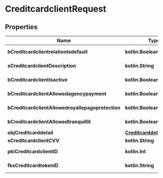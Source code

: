 
# CreditcardclientRequest

## Properties
Name | Type | Description | Notes
------------ | ------------- | ------------- | -------------
**bCreditcardclientrelationIsdefault** | **kotlin.Boolean** | Whether if it&#39;s an relationisdefault | 
**sCreditcardclientDescription** | **kotlin.String** | The description of the Creditcardclient | 
**bCreditcardclientIsactive** | **kotlin.Boolean** | Whether the creditcardclient is active or not | 
**bCreditcardclientAllowedagencypayment** | **kotlin.Boolean** | Whether if it&#39;s an allowedagencypayment | 
**bCreditcardclientAllowedroyallepageprotection** | **kotlin.Boolean** | Whether if it&#39;s an allowedroyallepageprotection | 
**bCreditcardclientAllowedtranquillit** | **kotlin.Boolean** | Whether if it&#39;s an allowedtranquillit | 
**objCreditcarddetail** | [**CreditcarddetailRequest**](CreditcarddetailRequest.md) |  | 
**sCreditcardclientCVV** | **kotlin.String** | The creditcard card CVV | 
**pkiCreditcardclientID** | **kotlin.Int** | The unique ID of the Creditcardclient |  [optional]
**fksCreditcardtokenID** | **kotlin.String** | The creditcard token identifier |  [optional]



